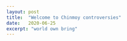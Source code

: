 ```yaml
---
layout: post
title:  "Welcome to Chinmoy controversies"
date:   2020-06-25
excerpt: "world own bring"
---
```

